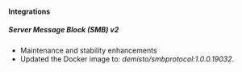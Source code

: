
#### Integrations
##### Server Message Block (SMB) v2
- Maintenance and stability enhancements
- Updated the Docker image to: *demisto/smbprotocol:1.0.0.19032*.
